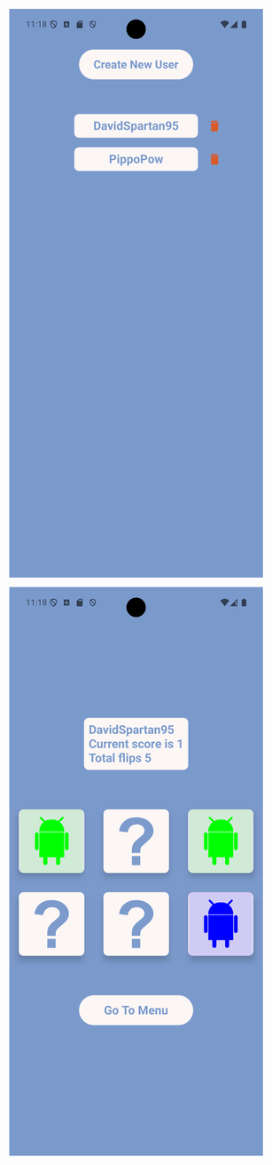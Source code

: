 
![alt text](https://github.com/DavidSpartan95/Android_Flip_Card_Game/blob/master/app/src/main/res/raw/screenshot_1738232292.png)


![alt text](https://github.com/DavidSpartan95/Android_Flip_Card_Game/blob/master/app/src/main/res/raw/screenshot_1738232335.png)
